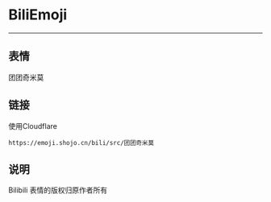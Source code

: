 # BiliEmoji
---
## 表情
团团奇米莫
## 链接
使用Cloudflare
```
https://emoji.shojo.cn/bili/src/团团奇米莫
```
## 说明
Bilibili 表情的版权归原作者所有
